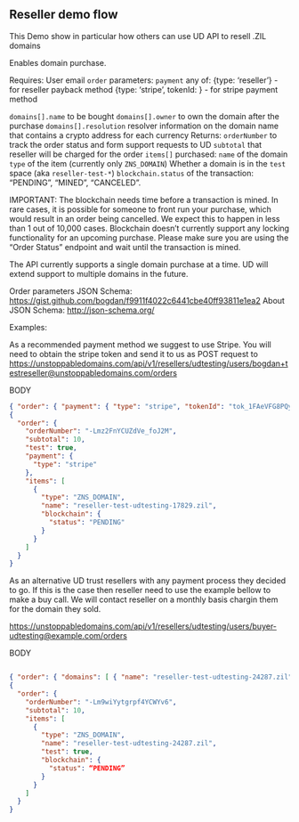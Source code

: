 ## Reseller demo flow

This Demo show in particular how others can use UD API to resell .ZIL domains


Enables domain purchase. 


Requires:
User email
`order` parameters:
`payment` any of: {type: ‘reseller’} - for reseller payback method
{type: ‘stripe’, tokenId: <token>} - for stripe payment method
  
`domains[].name` to be bought
`domains[].owner` to own the domain after the purchase
`domains[].resolution` resolver information on the domain name that contains a crypto address for each currency
Returns:
`orderNumber` to track the order status and form support requests to UD
`subtotal` that reseller will be charged for the order
`items[]` purchased:
`name` of the domain
`type` of the item (currently only `ZNS_DOMAIN`)
Whether a domain is in the `test` space (aka `reseller-test-*`)
`blockchain.status` of the transaction: “PENDING”, “MINED”, “CANCELED”.

IMPORTANT:
The blockchain needs time before a transaction is mined. In rare cases, it is possible for someone to front run your purchase, which would result in an order being cancelled. We expect this to happen in less than 1 out of 10,000 cases. Blockchain doesn’t currently support any locking functionality for an upcoming purchase. Please make sure you are using the “Order Status” endpoint and wait until the transaction is mined.

The API currently supports a single domain purchase at a time. UD will extend support to multiple domains in the future.

Order parameters JSON Schema: https://gist.github.com/bogdan/f9911f4022c6441cbe40ff93811e1ea2
About JSON Schema: 
http://json-schema.org/

Examples:

As a recommended payment method we suggest to use Stripe. You will need to obtain the stripe token and send it to us as
POST request to https://unstoppabledomains.com/api/v1/resellers/udtesting/users/bogdan+testreseller@unstoppabledomains.com/orders

BODY 
```json
{ "order": { "payment": { "type": "stripe", "tokenId": "tok_1FAeVFG8PQyZCUJhJp7emswP" }, "domains": [ { "name": "reseller-test-udtesting-17829.zil", "owner": "0xa823a39d2d5d2b981a10ca8f0516e6eaff78bdcf", "resolution": { "crypto": { "ZIL": { "address": "0xe568f2BB42A77F6508911290d581B3Af107b1e4B" }, "ETH": { "address": "0x20B4564DEB7AF89ece828d843D0Ac2c16934a23e" } } } } ] } }
{
  "order": {
    "orderNumber": "-Lmz2FnYCUZdVe_foJ2M",
    "subtotal": 10,
    "test": true,
    "payment": {
      "type": "stripe"
    },
    "items": [
      {
        "type": "ZNS_DOMAIN",
        "name": "reseller-test-udtesting-17829.zil",
        "blockchain": {
          "status": "PENDING"
        }
      }
    ]
  }
}
```

As an alternative UD trust resellers with any payment process they decided to go. If this is the case then reseller need to use the example bellow to make a buy call. We will contact reseller on a monthly basis chargin them for the domain they sold. 

https://unstoppabledomains.com/api/v1/resellers/udtesting/users/buyer-udtesting@example.com/orders

BODY 
```json

{ "order": { "domains": [ { "name": "reseller-test-udtesting-24287.zil", "owner": "0xa823a39d2d5d2b981a10ca8f0516e6eaff78bdcf", "resolution": { "crypto": { "ZIL": { "address": "0xe568f2BB42A77F6508911290d581B3Af107b1e4B" }, "ETH": { "address": "0x20B4564DEB7AF89ece828d843D0Ac2c16934a23e" } } } } ] } }
{
  "order": {
    "orderNumber": "-Lm9wiYytgrpf4YCWYv6",
    "subtotal": 10,
    "items": [
      {
        "type": "ZNS_DOMAIN",
        "name": "reseller-test-udtesting-24287.zil",
        "test": true,
        "blockchain": {
          "status": “PENDING”
        }
      }
    ]
  }
}
```

